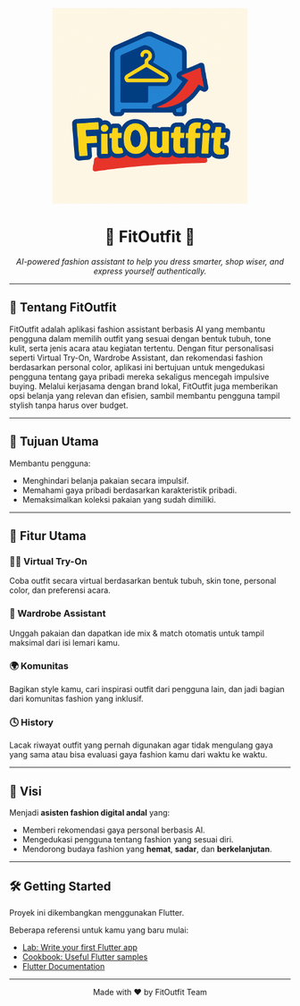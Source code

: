 <p align="center">
<img src="FitOutfit/assets/logo.png" alt="Logo" width="350"/>
</p>

<h1 align="center">👔 FitOutfit 👗</h1>
<p align="center"><em>AI-powered fashion assistant to help you dress smarter, shop wiser, and express yourself authentically.</em></p>

---

## 📱 Tentang FitOutfit

FitOutfit adalah aplikasi fashion assistant berbasis AI yang membantu pengguna dalam memilih outfit yang sesuai dengan bentuk tubuh, tone kulit, serta jenis acara atau kegiatan tertentu. Dengan fitur personalisasi seperti Virtual Try-On, Wardrobe Assistant, dan rekomendasi fashion berdasarkan personal color, aplikasi ini bertujuan untuk mengedukasi pengguna tentang gaya pribadi mereka sekaligus mencegah impulsive buying. Melalui kerjasama dengan brand lokal, FitOutfit juga memberikan opsi belanja yang relevan dan efisien, sambil membantu pengguna tampil stylish tanpa harus over budget.

---

## 🎯 Tujuan Utama

Membantu pengguna:
- Menghindari belanja pakaian secara impulsif.
- Memahami gaya pribadi berdasarkan karakteristik pribadi.
- Memaksimalkan koleksi pakaian yang sudah dimiliki.

---

## 🚀 Fitur Utama

### 🧍‍♀️ Virtual Try-On  
Coba outfit secara virtual berdasarkan bentuk tubuh, skin tone, personal color, dan preferensi acara.

### 🧥 Wardrobe Assistant  
Unggah pakaian dan dapatkan ide mix & match otomatis untuk tampil maksimal dari isi lemari kamu.

### 🌍 Komunitas  
Bagikan style kamu, cari inspirasi outfit dari pengguna lain, dan jadi bagian dari komunitas fashion yang inklusif.

### 🕓 History  
Lacak riwayat outfit yang pernah digunakan agar tidak mengulang gaya yang sama atau bisa evaluasi gaya fashion kamu dari waktu ke waktu.

---

## 🌟 Visi

Menjadi **asisten fashion digital andal** yang:
- Memberi rekomendasi gaya personal berbasis AI.
- Mengedukasi pengguna tentang fashion yang sesuai diri.
- Mendorong budaya fashion yang **hemat**, **sadar**, dan **berkelanjutan**.

---

## 🛠️ Getting Started

Proyek ini dikembangkan menggunakan Flutter.

Beberapa referensi untuk kamu yang baru mulai:
- [Lab: Write your first Flutter app](https://docs.flutter.dev/get-started/codelab)
- [Cookbook: Useful Flutter samples](https://docs.flutter.dev/cookbook)
- [Flutter Documentation](https://docs.flutter.dev/)

---

<p align="center">
  Made with ❤️ by FitOutfit Team
</p>
